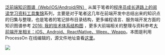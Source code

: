 [泛前端知识图谱（Web/iOS/Android/RN）](https://zhuanlan.zhihu.com/p/25939682) 从属于笔者的[程序员成长道路上的阅读学习资料工具集锦](https://parg.co/bst)系列，主要是对于笔者这几年在前端开发中总结出来的知识点的归集与整理，也是笔者的笔记排布目录结构，更多编程语言、服务端开发方面的知识图谱参考  [2016: 我的技术体系结构图](https://zhuanlan.zhihu.com/p/24476917) ，更多大前端相关的整理与资料参考[大前端开发相关：iOS、Android、ReactNative、Weex、Weapp](https://github.com/wxyyxc1992/FrontendTechnology-Handbook)。本图是利用 ProcessOn 在线编辑的，源文件地址查看[这里](https://www.processon.com/view/link/5858fa8fe4b0db9f2e0f548e)。

![](https://coding.net/u/hoteam/p/Cache/git/raw/master/2017/3/1/frontend.png)

